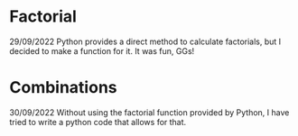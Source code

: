 # Factorial
29/09/2022
Python provides a  direct method to calculate factorials, but I decided to make a function for it. It was fun, GGs!

# Combinations
30/09/2022
Without using the factorial function provided by Python, I have tried to write a python code that allows for that.
